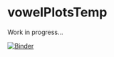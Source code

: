 # vowelPlotsTemp

Work in progress...

[![Binder](https://mybinder.org/badge_logo.svg)](https://mybinder.org/v2/gh/emmanuelferragne/vowelPlotsTemp/HEAD?filepath=doFormantPlotR.ipynb)
